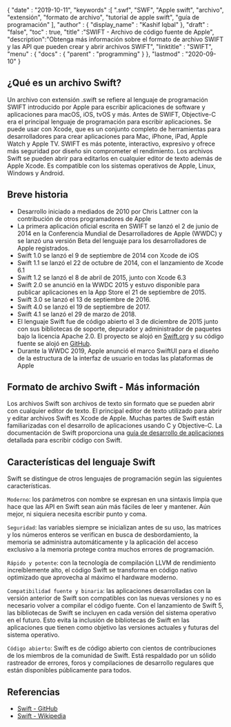 {
  "date" : "2019-10-11",
  "keywords" :[ ".swf", "SWF", "Apple swift", "archivo", "extensión", "formato de archivo", "tutorial de apple swift", "guía de programación" ],
  "author" : {
    "display_name" : "Kashif Iqbal"
},
  "draft" : "false",
  "toc" : true,
  "title" :"SWIFT - Archivo de código fuente de Apple",
  "description":"Obtenga más información sobre el formato de archivo SWIFT y las API que pueden crear y abrir archivos SWIFT",
  "linktitle" : "SWIFT",
  "menu" : {
    "docs" : {
      "parent" : "programming"
}
},
  "lastmod" : "2020-09-10"
}

## ¿Qué es un archivo Swift?

Un archivo con extensión .swift se refiere al lenguaje de programación SWIFT introducido por Apple para escribir aplicaciones de software y aplicaciones para macOS, iOS, tvOS y más. Antes de SWIFT, Objective-C era el principal lenguaje de programación para escribir aplicaciones. Se puede usar con Xcode, que es un conjunto completo de herramientas para desarrolladores para crear aplicaciones para Mac, iPhone, iPad, Apple Watch y Apple TV. SWIFT es más potente, interactivo, expresivo y ofrece más seguridad por diseño sin comprometer el rendimiento. Los archivos Swift se pueden abrir para editarlos en cualquier editor de texto además de Apple Xcode. Es compatible con los sistemas operativos de Apple, Linux, Windows y Android.

## Breve historia

* Desarrollo iniciado a mediados de 2010 por Chris Lattner con la contribución de otros programadores de Apple
* La primera aplicación oficial escrita en SWIFT se lanzó el 2 de junio de 2014 en la Conferencia Mundial de Desarrolladores de Apple (WWDC) y se lanzó una versión Beta del lenguaje para los desarrolladores de Apple registrados.
* Swift 1.0 se lanzó el 9 de septiembre de 2014 con Xcode de iOS
* Swift 1.1 se lanzó el 22 de octubre de 2014, con el lanzamiento de Xcode 6.1
* Swift 1.2 se lanzó el 8 de abril de 2015, junto con Xcode 6.3
* Swift 2.0 se anunció en la WWDC 2015 y estuvo disponible para publicar aplicaciones en la App Store el 21 de septiembre de 2015.
* Swift 3.0 se lanzó el 13 de septiembre de 2016.
* Swift 4.0 se lanzó el 19 de septiembre de 2017.
* Swift 4.1 se lanzó el 29 de marzo de 2018.
* El lenguaje Swift fue de código abierto el 3 de diciembre de 2015 junto con sus bibliotecas de soporte, depurador y administrador de paquetes bajo la licencia Apache 2.0. El proyecto se alojó en [Swift.org](https://swift.org/) y su código fuente se alojó en [GitHub](https://github.com/apple/swift).
* Durante la WWDC 2019, Apple anunció el marco SwiftUI para el diseño de la estructura de la interfaz de usuario en todas las plataformas de Apple

## Formato de archivo Swift - Más información

Los archivos Swift son archivos de texto sin formato que se pueden abrir con cualquier editor de texto. El principal editor de texto utilizado para abrir y editar archivos Swift es Xcode de Apple. Muchas partes de Swift están familiarizadas con el desarrollo de aplicaciones usando C y Objective-C. La documentación de Swift proporciona una [guía de desarrollo de aplicaciones](https://docs.swift.org/swift-book/documentation/the-swift-programming-language/thebasics/) detallada para escribir código con Swift.

## Características del lenguaje Swift

Swift se distingue de otros lenguajes de programación según las siguientes características.

`Moderno`: los parámetros con nombre se expresan en una sintaxis limpia que hace que las API en Swift sean aún más fáciles de leer y mantener. Aún mejor, ni siquiera necesita escribir punto y coma.

`Seguridad`: las variables siempre se inicializan antes de su uso, las matrices y los números enteros se verifican en busca de desbordamiento, la memoria se administra automáticamente y la aplicación del acceso exclusivo a la memoria protege contra muchos errores de programación.

`Rápido y potente`: con la tecnología de compilación LLVM de rendimiento increíblemente alto, el código Swift se transforma en código nativo optimizado que aprovecha al máximo el hardware moderno.

`Compatibilidad fuente y binaria`: las aplicaciones desarrolladas con la versión anterior de Swift son compatibles con las nuevas versiones y no es necesario volver a compilar el código fuente. Con el lanzamiento de Swift 5, las bibliotecas de Swift se incluyen en cada versión del sistema operativo en el futuro. Esto evita la inclusión de bibliotecas de Swift en las aplicaciones que tienen como objetivo las versiones actuales y futuras del sistema operativo.

`Código abierto`: Swift es de código abierto con cientos de contribuciones de los miembros de la comunidad de Swift. Está respaldado por un sólido rastreador de errores, foros y compilaciones de desarrollo regulares que están disponibles públicamente para todos.

## Referencias
* [Swift - GitHub](https://github.com/apple/swift)
* [Swift - Wikipedia](https://en.wikipedia.org/wiki/Swift_(programming_language))

